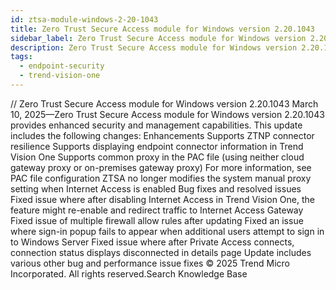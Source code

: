 ```yaml
---
id: ztsa-module-windows-2-20-1043
title: Zero Trust Secure Access module for Windows version 2.20.1043
sidebar_label: Zero Trust Secure Access module for Windows version 2.20.1043
description: Zero Trust Secure Access module for Windows version 2.20.1043
tags:
  - endpoint-security
  - trend-vision-one
---
```


/*<![CDATA[*/ $('#title').html($('meta[name=map-description]').attr('content')); /*]]>*/ Zero Trust Secure Access module for Windows version 2.20.1043 March 10, 2025—Zero Trust Secure Access module for Windows version 2.20.1043 provides enhanced security and management capabilities. This update includes the following changes: Enhancements Supports ZTNP connector resilience Supports displaying endpoint connector information in Trend Vision One Supports common proxy in the PAC file (using neither cloud gateway proxy or on-premises gateway proxy) For more information, see PAC file configuration ZTSA no longer modifies the system manual proxy setting when Internet Access is enabled Bug fixes and resolved issues Fixed issue where after disabling Internet Access in Trend Vision One, the feature might re-enable and redirect traffic to Internet Access Gateway Fixed issue of multiple firewall allow rules after updating Fixed an issue where sign-in popup fails to appear when additional users attempt to sign in to Windows Server Fixed issue where after Private Access connects, connection status displays disconnected in details page Update includes various other bug and performance issue fixes © 2025 Trend Micro Incorporated. All rights reserved.Search Knowledge Base